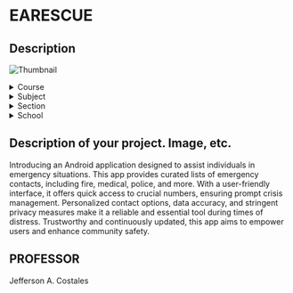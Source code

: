 # EARESCUE
## Description
![Thumbnail](https://github.com/jakenapay/EARESCUE/assets/64911590/c5a28b35-a25f-4700-9176-b7146acbbae4)

<details>
 <summary>Course</summary>
 <p>&emsp;Bachelor of Science in Information Technology</p>
</details>
<details>
  <summary>Subject</summary>
 <p>&emsp;Mobile Application</p>
</details>
<details>
  <summary>Section</summary>
 <p>&emsp;BSIT-3B</p>
</details>
<details>
  <summary>School</summary>
 <p>&emsp;Eulogio "Amang" Rodriguez Institute of Science and Technology</p>
</details>

## Description of your project. Image, etc. 
Introducing an Android application designed to assist individuals in emergency situations. This app provides curated lists of emergency contacts, including fire, medical, police, and more. With a user-friendly interface, it offers quick access to crucial numbers, ensuring prompt crisis management. Personalized contact options, data accuracy, and stringent privacy measures make it a reliable and essential tool during times of distress. Trustworthy and continuously updated, this app aims to empower users and enhance community safety.

## PROFESSOR
Jefferson A. Costales
